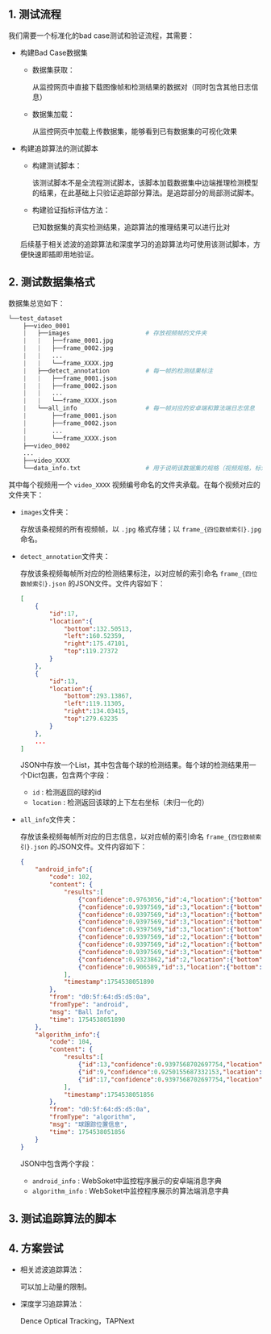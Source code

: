 

## 1. 测试流程



我们需要一个标准化的bad case测试和验证流程，其需要：

- 构建Bad Case数据集

  - 数据集获取：

    从监控网页中直接下载图像帧和检测结果的数据对（同时包含其他日志信息）

  - 数据集加载：

    从监控网页中加载上传数据集，能够看到已有数据集的可视化效果

- 构建追踪算法的测试脚本

  - 构建测试脚本：

    该测试脚本不是全流程测试脚本，该脚本加载数据集中边端推理检测模型的结果，在此基础上只验证追踪部分算法。是追踪部分的局部测试脚本。

  - 构建验证指标评估方法：

    已知数据集的真实检测结果，追踪算法的推理结果可以进行比对

  后续基于相关滤波的追踪算法和深度学习的追踪算法均可使用该测试脚本，方便快速即插即用地验证。



## 2. 测试数据集格式

数据集总览如下：

```python
└──test_dataset
    ├──video_0001
    |   ├──images                     # 存放视频帧的文件夹
    |   |   ├──frame_0001.jpg
    |   |   ├──frame_0002.jpg
    |   |   ...
    |   |   └──frame_XXXX.jpg
    |   ├──detect_annotation          # 每一帧的检测结果标注
    |   |   ├──frame_0001.json
    |   |   ├──frame_0002.json
    |   |   ...
    |   |   └──frame_XXXX.json
    |   └──all_info                   # 每一帧对应的安卓端和算法端日志信息
	|       ├──frame_0001.json
    |       ├──frame_0002.json
    |       ...
    |       └──frame_XXXX.json
    ├──video_0002 
	...
    ├──video_XXXX
    └──data_info.txt                  # 用于说明该数据集的规格（视频规格，标注规格等）
```

其中每个视频用一个 `video_XXXX` 视频编号命名的文件夹承载。在每个视频对应的文件夹下：

- `images`文件夹：

  存放该条视频的所有视频帧，以 `.jpg` 格式存储；以 `frame_{四位数帧索引}.jpg` 命名。

- `detect_annotation`文件夹：

  存放该条视频每帧所对应的检测结果标注，以对应帧的索引命名 `frame_{四位数帧索引}.json` 的JSON文件。文件内容如下：

  ```json
  [
      {
          "id":17,
          "location":{
              "bottom":132.50513,
              "left":160.52359,
              "right":175.47101,
              "top":119.27372
          }
      },
      {
          "id":13,
          "location":{
              "bottom":293.13867,
              "left":119.11305,
              "right":134.03415,
              "top":279.63235
          }
      },
      ...
  ]
  ```

  JSON中存放一个List，其中包含每个球的检测结果。每个球的检测结果用一个Dict包裹，包含两个字段：

  - `id` : 检测返回的球的id
  - `location` : 检测返回该球的上下左右坐标（未归一化的）

- `all_info`文件夹：

  存放该条视频每帧所对应的日志信息，以对应帧的索引命名 `frame_{四位数帧索引}.json` 的JSON文件。文件内容如下：

  ```json
  {
      "android_info":{
          "code": 102,
          "content": {
              "results":[
                  {"confidence":0.9763056,"id":4,"location":{"bottom":346.66165,"left":29.006409,"right":625.0857,"top":14.509552},"trackId":0},
                  {"confidence":0.9397569,"id":3,"location":{"bottom":336.17947,"left":35.110615,"right":71.11554,"top":300.27216},"trackId":0},
                  {"confidence":0.9397569,"id":3,"location":{"bottom":55.28732,"left":32.53502,"right":68.74834,"top":18.57882},"trackId":0},
                  {"confidence":0.9397569,"id":3,"location":{"bottom":56.18007,"left":587.19226,"right":623.2882,"top":19.917273},"trackId":0},
                  {"confidence":0.9397569,"id":3,"location":{"bottom":340.42477,"left":309.42355,"right":333.64725,"top":311.11554},"trackId":0},
                  {"confidence":0.9397569,"id":2,"location":{"bottom":132.42519,"left":161.04195,"right":175.29506,"top":118.93393},"trackId":0},
                  {"confidence":0.9397569,"id":2,"location":{"bottom":293.13748,"left":119.28596,"right":133.77377,"top":279.8125},"trackId":0},
                  {"confidence":0.9397569,"id":3,"location":{"bottom":47.81946,"left":312.53635,"right":337.6869,"top":16.536562},"trackId":0},
                  {"confidence":0.9323862,"id":2,"location":{"bottom":310.95374,"left":272.35443,"right":285.7757,"top":297.82504},"trackId":0},
                  {"confidence":0.906589,"id":3,"location":{"bottom":341.0061,"left":579.53723,"right":613.04706,"top":308.4113},"trackId":0}
              ],
              "timestamp":1754538051890
          },
          "from": "d0:5f:64:d5:d5:0a",
          "fromType": "android",
          "msg": "Ball Info",
          "time": 1754538051890
      },
      "algorithm_info":{
          "code": 104,
          "content": {
              "results":[
                  {"id":13,"confidence":0.9397568702697754,"location":{"bottom":293.38043212890625,"left":119.4378890991211,"right":134.06890869140625,"top":279.8810729980469}},
                  {"id":9,"confidence":0.9250155687332153,"location":{"bottom":310.9519958496094,"left":272.24591064453125,"right":285.8553771972656,"top":297.70538330078125}},
                  {"id":17,"confidence":0.9397568702697754,"location":{"bottom":132.37356567382812,"left":160.79966735839844,"right":175.43621826171875,"top":119.00239562988281}}
              ],
              "timestamp":1754538051856
          },
          "from": "d0:5f:64:d5:d5:0a",
          "fromType": "algorithm",
          "msg": "球跟踪位置信息",
          "time": 1754538051856
      }
  }
  ```

  JSON中包含两个字段：

  - `android_info` : WebSoket中监控程序展示的安卓端消息字典
  - `algorithm_info` : WebSoket中监控程序展示的算法端消息字典

  

## 3. 测试追踪算法的脚本









## 4. 方案尝试

- 相关滤波追踪算法：

  可以加上动量的限制。

- 深度学习追踪算法：

  Dence Optical Tracking，TAPNext